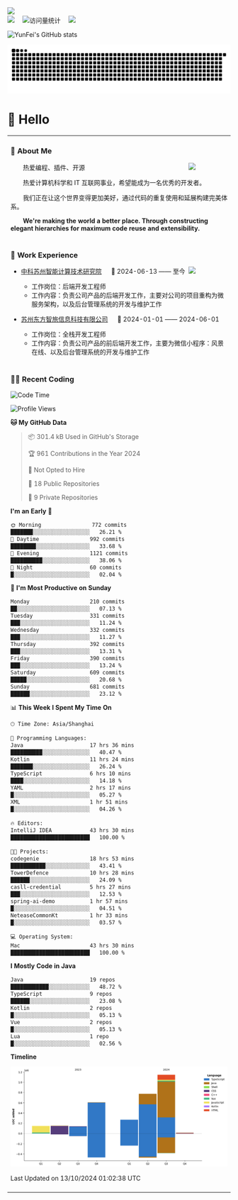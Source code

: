   <!-- dynamic typing effect 动态打字效果 -->
  <div>
    <a href="http://yunfei.plus">
      <img src="https://readme-typing-svg.demolab.com?font=Fira+Code&pause=1000&width=435&lines=console.log(%22Hello%2C%20World%22);祝您今天愉快!&center=true&size=27" />
    </a>
  </div>

  <div>
    <a href="http://yunfei.plus/"><img src="https://img.shields.io/badge/Website-博客-8c36db" /></a>&emsp;
    <!-- visitor -->
    <img src="https://komarev.com/ghpvc/?username=yunfeidog&label=Views&color=orange&style=flat" alt="访问量统计" />&emsp;
    <!-- wakatime -->    
    <a href="https://wakatime.com/@yunfeidog"><img src="https://wakatime.com/badge/user/42d0678c-368b-448b-9a77-5d21c5b55352.svg" /></a>
  </div>

![YunFei's GitHub stats](https://github-readme-stats.vercel.app/api?username=yunfeidog)

![snake](./dist/github-contribution-grid-snake.svg)

#  🙋 Hello

<table>


<tr><td>

### 🤺 About Me

<img align="right" width="88" src="https://cdn.jsdelivr.net/gh/yunfeidog/yunfeidog/assets/images/jobs.png" />

<p>&emsp;&emsp;热爱编程、插件、开源</p>
<p>&emsp;&emsp;热爱计算机科学和 IT 互联网事业，希望能成为一名优秀的开发者。</p>
<p>&emsp;&emsp;我们正在让这个世界变得更加美好，通过代码的重复使用和延展构建完美体系。</p>
<p>&emsp;&emsp;<strong>We're making the world a better place. Through constructing elegant hierarchies for maximum code reuse and extensibility.</strong></p>

</td></tr> 

<tr><td>

### 🏢 Work Experience

<img align="right" width="88" src="https://cdn.jsdelivr.net/gh/yunfeidog/yunfeidog/assets/images/yuanze.png" />

- [中科苏州智能计算技术研究院](http://iict.ac.cn/sy) &emsp; 📌 2024-06-13 —— 至今

  - 工作岗位：后端开发工程师
  - 工作内容：负责公司产品的后端开发工作，主要对公司的项目重构为微服务架构，以及后台管理系统的开发与维护工作

- [苏州东方智旅信息科技有限公司](http://www.leyoobao.com/) &emsp; 📌 2024-01-01 —— 2024-06-01

    - 工作岗位：全栈开发工程师
    - 工作内容：负责公司产品的前后端开发工作，主要为微信小程序：风景在线、以及后台管理系统的开发与维护工作


</td></tr>

<tr><td>

### 👩‍💻 Recent Coding
<!--START_SECTION:waka-->
![Code Time](http://img.shields.io/badge/Code%20Time-1%2C872%20hrs%204%20mins-blue)

![Profile Views](http://img.shields.io/badge/Profile%20Views-4-blue)

**🐱 My GitHub Data** 

> 📦 301.4 kB Used in GitHub's Storage 
 > 
> 🏆 961 Contributions in the Year 2024
 > 
> 🚫 Not Opted to Hire
 > 
> 📜 18 Public Repositories 
 > 
> 🔑 9 Private Repositories 
 > 
**I'm an Early 🐤** 

```text
🌞 Morning                772 commits         ███████░░░░░░░░░░░░░░░░░░   26.21 % 
🌆 Daytime                992 commits         ████████░░░░░░░░░░░░░░░░░   33.68 % 
🌃 Evening                1121 commits        ██████████░░░░░░░░░░░░░░░   38.06 % 
🌙 Night                  60 commits          █░░░░░░░░░░░░░░░░░░░░░░░░   02.04 % 
```
📅 **I'm Most Productive on Sunday** 

```text
Monday                   210 commits         ██░░░░░░░░░░░░░░░░░░░░░░░   07.13 % 
Tuesday                  331 commits         ███░░░░░░░░░░░░░░░░░░░░░░   11.24 % 
Wednesday                332 commits         ███░░░░░░░░░░░░░░░░░░░░░░   11.27 % 
Thursday                 392 commits         ███░░░░░░░░░░░░░░░░░░░░░░   13.31 % 
Friday                   390 commits         ███░░░░░░░░░░░░░░░░░░░░░░   13.24 % 
Saturday                 609 commits         █████░░░░░░░░░░░░░░░░░░░░   20.68 % 
Sunday                   681 commits         ██████░░░░░░░░░░░░░░░░░░░   23.12 % 
```


📊 **This Week I Spent My Time On** 

```text
🕑︎ Time Zone: Asia/Shanghai

💬 Programming Languages: 
Java                     17 hrs 36 mins      ██████████░░░░░░░░░░░░░░░   40.47 % 
Kotlin                   11 hrs 24 mins      ███████░░░░░░░░░░░░░░░░░░   26.24 % 
TypeScript               6 hrs 10 mins       ████░░░░░░░░░░░░░░░░░░░░░   14.18 % 
YAML                     2 hrs 17 mins       █░░░░░░░░░░░░░░░░░░░░░░░░   05.27 % 
XML                      1 hr 51 mins        █░░░░░░░░░░░░░░░░░░░░░░░░   04.26 % 

🔥 Editors: 
IntelliJ IDEA            43 hrs 30 mins      █████████████████████████   100.00 % 

🐱‍💻 Projects: 
codegenie                18 hrs 53 mins      ███████████░░░░░░░░░░░░░░   43.41 % 
TowerDefence             10 hrs 28 mins      ██████░░░░░░░░░░░░░░░░░░░   24.09 % 
casll-credential         5 hrs 27 mins       ███░░░░░░░░░░░░░░░░░░░░░░   12.53 % 
spring-ai-demo           1 hr 57 mins        █░░░░░░░░░░░░░░░░░░░░░░░░   04.51 % 
NeteaseCommonKt          1 hr 33 mins        █░░░░░░░░░░░░░░░░░░░░░░░░   03.57 % 

💻 Operating System: 
Mac                      43 hrs 30 mins      █████████████████████████   100.00 % 
```

**I Mostly Code in Java** 

```text
Java                     19 repos            ████████████░░░░░░░░░░░░░   48.72 % 
TypeScript               9 repos             ██████░░░░░░░░░░░░░░░░░░░   23.08 % 
Kotlin                   2 repos             █░░░░░░░░░░░░░░░░░░░░░░░░   05.13 % 
Vue                      2 repos             █░░░░░░░░░░░░░░░░░░░░░░░░   05.13 % 
Lua                      1 repo              █░░░░░░░░░░░░░░░░░░░░░░░░   02.56 % 
```



**Timeline**

![Lines of Code chart](https://raw.githubusercontent.com/yunfeidog/yunfeidog/main/assets/bar_graph.png)


 Last Updated on 13/10/2024 01:02:38 UTC
<!--END_SECTION:waka-->

</td></tr>




<tr><td>

